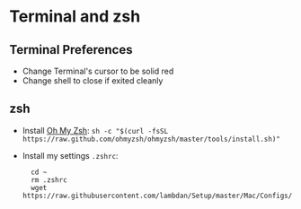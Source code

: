 # Terminal and zsh

## Terminal Preferences

- Change Terminal's cursor to be solid red
- Change shell to close if exited cleanly

## zsh

- Install [Oh My Zsh](https://ohmyz.sh): `sh -c "$(curl -fsSL https://raw.github.com/ohmyzsh/ohmyzsh/master/tools/install.sh)"`
- Install my settings `.zshrc`: 

		cd ~
		rm .zshrc
		wget https://raw.githubusercontent.com/lambdan/Setup/master/Mac/Configs/.zshrc

